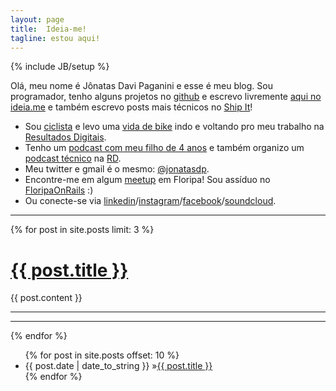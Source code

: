 ```yaml
---
layout: page
title:  Ideia-me!
tagline: estou aqui!
---
```

{% include JB/setup %}

Olá, meu nome é Jônatas Davi Paganini e esse é meu blog. Sou programador, tenho alguns projetos no [github](https://github.com/jonatas) e escrevo
livremente [aqui no ideia.me](/) e também escrevo posts mais técnicos no [Ship It](http://shipit.resultadosdigitais.com.br)!

- Sou [ciclista](https://www.strava.com/athletes/12104550) e levo uma [vida de bike](/vida-de-bike) indo e voltando pro meu trabalho na [Resultados Digitais](http://resultadosdigitais.com.br).
- Tenho um [podcast com meu filho de 4 anos](http://lorenzo.ideia.me) e também organizo um [podcast técnico](http://soundcloud.com/rdshipit) na [RD](http://resultadosdigitais.com.br).
- Meu twitter e gmail é o mesmo: [@jonatasdp](https://twitter.com/jonatasdp).
- Encontre-me em algum [meetup](http://www.meetup.com/members/185190193/) em Floripa! Sou assíduo no [FloripaOnRails](http://floripaonrails.com.br) :)
- Ou conecte-se via [linkedin](https://br.linkedin.com/in/jonatasdp)/[instagram](https://instagram.com/jonatasdp)/[facebook](https://fb.com/jonatas.paganini)/[soundcloud](http://soundcloud.com/jonatasdp).

--------------

{% for post in site.posts limit: 3 %}
   <h1 class="post"><a class="post" href="{{ post.url }}"> {{ post.title }}</a></h1>
 {{ post.content }}
 <hr />
 <hr />
{% endfor %}
<ul class="posts">
 {% for post in site.posts offset: 10 %}
  <li><span class="post_date">{{ post.date | date_to_string }}</span> &raquo;<a class="post" href="{{ post.url }}">{{ post.title }}</a></li>
 {% endfor %}
</ul>
